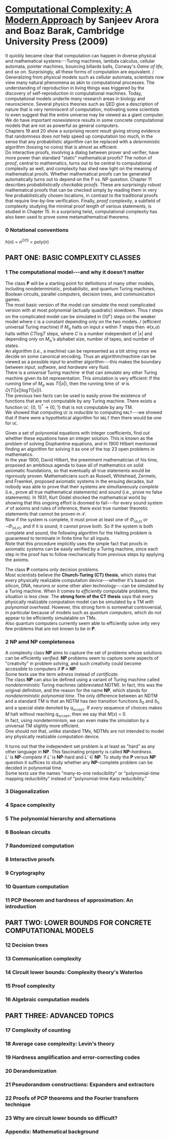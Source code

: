 # [Computational Complexity: A Modern Approach][homepage] by Sanjeev Arora and Boaz Barak, Cambridge University Press (2009)

It quickly became clear that computation can happen in diverse physical and
 mathematical systems---Turing machines, lambda calculus, cellular automata,
 pointer machines, bouncing biliards balls, Conway's *Game of life*, and so on.
 Surprisingly, all these forms of computation are equivalent. / Generalizing
 from physical models such as cellular automata, scientists now view many
 natural phenomena as akin to computational processes. The understanding of
 reproduction in living things was triggered by the discovery of
 self-reproduction in computational machines. Today, computational models
 underlie many research areas in biology and neuroscience. Several physics
 theories such as QED give a description of nature that is very reminiscent of
 computation, motivating some scientists to even suggest that the entire
 universe may be viewed as a giant computer.<br>
We do have important nonexistence results in some concrete computational models
 that are not as powerful as general computers.<br>
Chapters 19 and 20 show a surprising recent result giving strong evidence that
 randomness does *not* help speed up computation too much, in the sense that any
 probabilistic algorithm can be replaced with a *deterministic* algorithm
 (tossing no coins) that is almost as efficient.<br>
Do interactive proofs, involving a dialog between prover and verifier, have more
 power than standard "static" mathematical proofs? The notion of *proof*,
 central to mathematics, turns out to be central to computational complexity as
 well, and complexity has shed new light on the meaning of mathematical proofs.
 Whether mathematical proofs can be generated automatically turns out to depend
 on the P vs. NP question. Chapter 11 describes *probabilistically checkable
 proofs*. These are surprisingly robust mathematical proofs that can be checked
 simply by reading them in very few probabilistically chosen locations, in
 contrast to the traditional proofs that require line-by-line verification.
 Finally, *proof complexity*, a subfield of complexity studying the minimal
 proof length of various statements, is studied in Chapter 15. In a surprising
 twist, computational complexity has also been used to prove some
 metamathematical theorems.

[homepage]: https://theory.cs.princeton.edu/complexity/

### 0 Notational conventions

*h*(*n*) = *n*<sup>*O*(1)</sup> = poly(*n*)

## PART ONE: BASIC COMPLEXITY CLASSES

### 1 The computational model---and why it doesn't matter

The class **P** will be a starting point for definitions of many other models,
 including nondeterministic, probabilistic, and quantum Turing machines, Boolean
 circuits, parallel computers, decision trees, and communication games.<br>
The most basic version of the model can *simulate* the most complicated version
 with at most polynomial (actually quadratic) slowdown. Thus *t* steps on the
 complicated model can be simulated in *O*(*t*<sup>*c*</sup>) steps on the
 weaker model where *c* is a constant depending only on the two models. /
 (efficient universal Turing machine) If *M*<sub>*α*</sub> halts on input *x*
 within *T* steps then 𝒰(*x*,*α*) halts within *CT*log*T* steps, where *C* is a
 number independent of |*x*| and depending only on *M*<sub>*α*</sub>'s alphabet
 size, number of tapes, and number of states.<br>
An algorithm (i.e., a machine) can be represented as a bit string once we decide
 on some canonical encoding. Thus an algorithm/machine can be viewed as a
 possible *input* to another algorithm---this makes the boundary between
 *input*, *software*, and *hardware* very fluid.<br>
There is a *universal* Turing machine 𝒰 that can *simulate* any other Turing
 machine given its bit representation. This simulation is very efficient: If the
 running time of *M*<sub>*α*</sub> was *T*(|*x*|), then the running time of 𝒰 is
 *O*(*T*(|*x*|)log*T*(|*x*|)).<br>
The previous two facts can be used to easily prove the existence of functions
 that are not computable by any Turing machine. There exists a function `UC`:
 {0, 1}<sup>*</sup> → {0, 1} that is not computable by any TM.<br>
We showed that computing `UC` is *reducible* to computing `HALT`---we showed
 that if there were a hypothetical algorithm for `HALT` then there would be one
 for `UC`.

Given a set of polynomial equations with integer coefficients, find out whether
 these equations have an integer solution. This is known as the problem of
 solving Diophantine equations, and in 1900 Hilbert mentioned finding an
 algorithm for solving it as one of the top 23 open problems in mathematics.<br>
In the year 1900, David Hilbert, the preeminent mathematician of his time,
 proposed an ambitious agenda to base all of mathematics on solid axiomatic
 foundations, so that eventually all true statements would be rigorously proven.
 Mathematicians such as Russell, Whitehead, Zermelo, and Fraenkel, proposed
 axiomatic systems in the ensuing decades, but nobody was able to prove that
 their systems are simultaneously *complete* (i.e., prove all true mathematical
 statements) and *sound* (i.e., prove no false statements). In 1931, Kurt Gödel
 shocked the mathematical world by showing that this ongoing effort is doomed to
 fail---for every sound system 𝒮 of axioms and rules of inference, there exist
 true number theoretic statements that cannot be proven in 𝒮.<br>
Now if the system is complete, it must prove at least one of
 *Φ*<sub>⟨*α*,*x*⟩</sub> or ¬*Φ*<sub>⟨*α*,*x*⟩</sub>, and if it is sound, it
 cannot prove both. So if the system is both complete and sound, the following
 algorithm for the Halting problem is guaranteed to terminate in finite time for
 all inputs.<br>
Note that this procedure implicitly uses the simple fact that proofs in
 axiomatic systems can be easily verified by a Turing machine, since each step
 in the proof has to follow mechanically from previous steps by applying the
 axioms.

The class **P** contains only decision problems.<br>
Most scientists believe the **Church-Turing (CT) thesis**, which states that
 every physically realizable computation device---whether it's based on silicon,
 DNA, neurons or some other alien technology---can be simulated by a Turing
 machine. When it comes to *efficiently* computable problems, the situation is
 less clear. The **strong form of the CT thesis** says that every physically
 realizable computation model can be simulated by a TM *with polynomial
 overhead*. However, this strong form is somewhat controversial, in particular
 because of models such as *quantum computers*, which do not appear to be
 efficiently simulatable on TMs.<br>
Also quantum computers currently seem able to efficiently solve only very few
 problems that are not known to be in **P**.

### 2 NP amd NP completeness

A complexity class **NP** aims to capture the set of problems whose solutions
 can be efficiently *verified*. **NP** problems seem to capture some aspects of
 "creativity" in problem solving, and such creativity could become accessible to
 computers if **P = NP**.<br>
Some texts use the term *witness* instead of *certificate*.<br>
The class **NP** can also be defined using a variant of Turing machine called
 *nondeterministic* Turing machines (abbreviated NDTM). In fact, this was the
 original definition, and the reason for the name **NP**, which stands for
 *nondeterministic polynomial time*. The only difference between an NDTM and a
 standard TM is that an NDTM has *two* transition functions δ<sub>0</sub> and
 δ<sub>1</sub>, and a special state denoted by *q*<sub>`accept`</sub>. If
 *every* sequence of choices makes *M* halt without reaching
 *q*<sub>`accept`</sub>, then we say that *M*(*x*) = 0.<br>
In fact, using nondeterminism, we can even make the simulation by a universal TM
 slightly more efficient.<br>
One should not that, unlike standard TMs, NDTMs are not intended to model any
 physically realizable computation device.

It turns out that the independent set problem is at least as "hard" as any other
 language in **NP**. This fascinating property is called **NP**-*hardness*.<br>
*L′* is **NP**-*complete* if *L′* is **NP**-hard and *L′* ∈ **NP**. To study the
 **P** versus **NP** question it suffices to study whether any **NP**-complete
 problem can be decided in polynomial time.<br>
Some texts use the names "many-to-one reducibility" or "polynomial-time mapping
 reducibility" instead of "polynomial-time Karp reducibility."<br>

### 3 Diagonalization

### 4 Space complexity

### 5 The polynomial hierarchy and alternations

### 6 Boolean circuits

### 7 Randomized computation

### 8 Interactive proofs

### 9 Cryptography

### 10 Quantum computation

### 11 PCP theorem and hardness of approximation: An introduction

## PART TWO: LOWER BOUNDS FOR CONCRETE COMPUTATIONAL MODELS

### 12 Decision trees

### 13 Communication complexity

### 14 Circuit lower bounds: Complexity theory's Waterloo

### 15 Proof complexity

### 16 Algebraic computation models

## PART THREE: ADVANCED TOPICS

### 17 Complexity of counting

### 18 Average case complexity: Levin's theory

### 19 Hardness amplification and error-correcting codes

### 20 Derandomization

### 21 Pseudorandom constructions: Expanders and extractors

### 22 Proofs of PCP theorems and the Fourier transform technique

### 23 Why are circuit lower bounds so difficult?

### Appendix: Mathematical background

